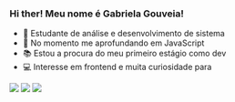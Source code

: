 ### Hi ther! Meu nome é Gabriela Gouveia!


- 🔭 Estudante de análise  e  desenvolvimento de sistema
- 🌱 No momento me aprofundando em JavaScript
-  📚 Estou a procura do meu primeiro estágio como dev
- 💻 Interesse em frontend e muita curiosidade para 

<div style="display: inline_block
  <a href="https://instagram.com/gabii_gouveia?igshid=YmMyMTA2M2Y= " target="_blank"><img src="https://img.shields.io/badge/-Instagram-%23E4405F?style=for-the-badge&logo=instagram&logoColor=white" target="_blank"></a>
  <a href = "mailto:gabii77leone@gmail.com"><img src="https://img.shields.io/badge/-Gmail-%23333?style=for-the-badge&logo=gmail&logoColor=white" target="_blank"></a>
  <a href="https://www.linkedin.com/in/gabriela-gouveia-mota" target="_blank"><img src="https://img.shields.io/badge/-LinkedIn-%230077B5?style=for-the-badge&logo=linkedin&logoColor=white" target="_blank"></a> 
  
</div>
